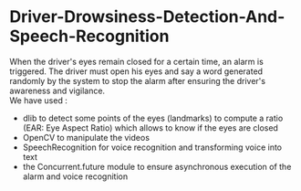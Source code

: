 # Driver-Drowsiness-Detection-And-Speech-Recognition </br>
When the driver's eyes remain closed for a certain time, an alarm is triggered. The driver must open his eyes and say a word generated randomly by the system to stop the alarm after ensuring the driver's awareness and vigilance.</br>
We have used :</br>
- dlib to detect some points of the eyes (landmarks) to compute a ratio (EAR: Eye Aspect Ratio) which allows to know if the eyes are closed </br>
- OpenCV to manipulate the videos </br>
- SpeechRecognition for voice recognition and transforming voice into text </br>
- the Concurrent.future module to ensure asynchronous execution of the alarm and voice recognition </br>

